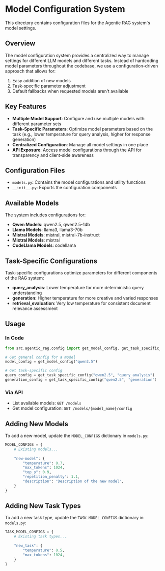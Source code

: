 # Model Configuration System

This directory contains configuration files for the Agentic RAG system's model settings.

## Overview

The model configuration system provides a centralized way to manage settings for different LLM models and different tasks. Instead of hardcoding model parameters throughout the codebase, we use a configuration-driven approach that allows for:

1. Easy addition of new models
2. Task-specific parameter adjustment
3. Default fallbacks when requested models aren't available

## Key Features

- **Multiple Model Support**: Configure and use multiple models with different parameter sets
- **Task-Specific Parameters**: Optimize model parameters based on the task (e.g., lower temperature for query analysis, higher for response generation)
- **Centralized Configuration**: Manage all model settings in one place
- **API Exposure**: Access model configurations through the API for transparency and client-side awareness

## Configuration Files

- `models.py`: Contains the model configurations and utility functions
- `__init__.py`: Exports the configuration components

## Available Models

The system includes configurations for:

- **Qwen Models**: qwen2.5, qwen2.5-14b
- **Llama Models**: llama3, llama3-70b
- **Mistral Models**: mistral, mistral-7b-instruct
- **Mixtral Models**: mixtral
- **CodeLlama Models**: codellama

## Task-Specific Configurations

Task-specific configurations optimize parameters for different components of the RAG system:

- **query_analysis**: Lower temperature for more deterministic query understanding
- **generation**: Higher temperature for more creative and varied responses
- **retrieval_evaluation**: Very low temperature for consistent document relevance assessment

## Usage

### In Code

```python
from src.agentic_rag.config import get_model_config, get_task_specific_config

# Get general config for a model
model_config = get_model_config("qwen2.5")

# Get task-specific config
query_config = get_task_specific_config("qwen2.5", "query_analysis")
generation_config = get_task_specific_config("qwen2.5", "generation")
```

### Via API

- List available models: `GET /models`
- Get model configuration: `GET /models/{model_name}/config`

## Adding New Models

To add a new model, update the `MODEL_CONFIGS` dictionary in `models.py`:

```python
MODEL_CONFIGS = {
    # Existing models...
    
    "new-model": {
        "temperature": 0.7,
        "max_tokens": 1024,
        "top_p": 0.9,
        "repetition_penalty": 1.1,
        "description": "Description of the new model",
    }
}
```

## Adding New Task Types

To add a new task type, update the `TASK_MODEL_CONFIGS` dictionary in `models.py`:

```python
TASK_MODEL_CONFIGS = {
    # Existing task types...
    
    "new_task": {
        "temperature": 0.5,
        "max_tokens": 1024,
    }
}
``` 